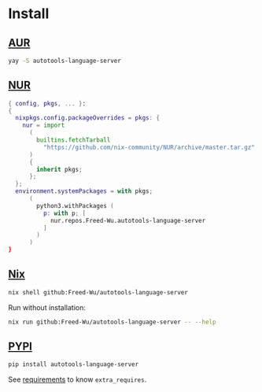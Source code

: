 # Install

## [AUR](https://aur.archlinux.org/packages/autotools-language-server)

```sh
yay -S autotools-language-server
```

## [NUR](https://nur.nix-community.org/repos/Freed-Wu)

```nix
{ config, pkgs, ... }:
{
  nixpkgs.config.packageOverrides = pkgs: {
    nur = import
      (
        builtins.fetchTarball
          "https://github.com/nix-community/NUR/archive/master.tar.gz"
      )
      {
        inherit pkgs;
      };
  };
  environment.systemPackages = with pkgs;
      (
        python3.withPackages (
          p: with p; [
            nur.repos.Freed-Wu.autotools-language-server
          ]
        )
      )
}
```

## [Nix](https://nixos.org)

```sh
nix shell github:Freed-Wu/autotools-language-server
```

Run without installation:

```sh
nix run github:Freed-Wu/autotools-language-server -- --help
```

## [PYPI](https://pypi.org/project/autotools-language-server)

```sh
pip install autotools-language-server
```

See [requirements](requirements) to know `extra_requires`.
